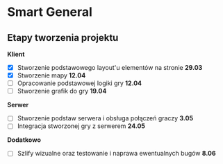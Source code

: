 # Smart General

## Etapy tworzenia projektu

**Klient**

 - [x] Stworzenie podstawowego layout'u elementów na stronie **29.03**
 - [x] Stworzenie mapy **12.04**
 - [ ] Opracowanie podstawowej logiki gry **12.04**
 - [ ] Stworzenie grafik do gry **19.04**
 
 **Serwer**
 
 - [ ] Stworzenie podstaw serwera i obsługa połączeń graczy **3.05**
 - [ ] Integracja stworzonej gry z serwerem **24.05**
 
 **Dodatkowo**
 
 - [ ] Szlify wizualne oraz testowanie i naprawa ewentualnych bugów **8.06**
